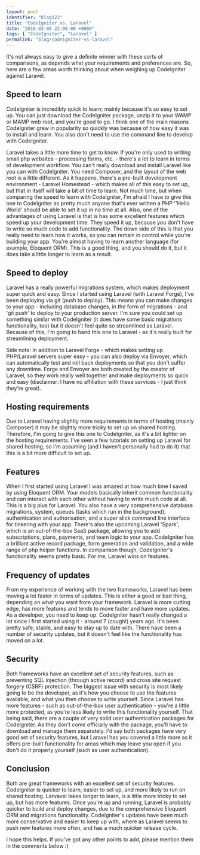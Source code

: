 ```yaml
---
layout: post
identifier: "blog123"
title: "CodeIgniter vs. Laravel"
date: "2016-03-08 22:06:00 +0000"
tags: [ "CodeIgniter", "Laravel" ]
permalink: "blog/codeigniter-vs-laravel"
---
```

It's not always easy to give a definite winner with these sorts of comparisons, as depends what your requirements and preferences are. So, here are a few areas worth thinking about when weighing up CodeIgniter against Laravel.

## Speed to learn
CodeIgniter is incredibly quick to learn; mainly because it's so easy to set up. You can just download the CodeIgniter package, unzip it to your WAMP or MAMP web root, and you're good to go. I think one of the main reasons CodeIgniter grew in popularity so quickly was because of how easy it was to install and learn. You also don't need to use the command line to develop with CodeIgniter.

Laravel takes a little more time to get to know. If you're only used to writing small php websites - processing forms, etc. - there's a lot to learn in terms of development workflow. You can't really download and install Laravel like you can with CodeIgniter. You need Composer, and the layout of the web root is a little different. As it happens, there's a pre-built development environment - Laravel Homestead - which makes all of this easy to set up, but that in itself will take a bit of time to learn. Not much time, but when comparing the speed to learn with CodeIgniter, I'm afraid I have to give this one to CodeIgniter as pretty much anyone that's ever written a PHP ''Hello World' should be able to set it up in no time at all. Also, one of the advantages of using Laravel is that is has some excellent features which speed up your development time. They speed it up, because you don't have to write so much code to add functionality. The down side of this is that you really need to learn how it works, so you can remain in control while you're building your app. You're almost having to learn another language (for example, Eloquent ORM). This is a good thing, and you should do it, but it does take a little longer to learn as a result.

## Speed to deploy
Laravel has a really powerful migrations system, which makes deployment super quick and easy. Since I started using Laravel (with Laravel Forge), I've been deploying via git (push to deploy). This means you can make changes to your app - including database changes, in the form of migrations - and 'git push' to deploy to your production server. I'm sure you could set up something similar with CodeIgniter (it does have some basic migrations functionality, too) but it doesn't feel quite so streamlined as Laravel. Because of this, I'm going to hand this one to Laravel - as it's really built for streamlining deployment.

Side note: in addition to Laravel Forge - which makes setting up PHP/Laravel servers super easy - you can also deploy via Envoyer, which can automatically test and roll back deployments so that you don't suffer any downtime. Forge and Envoyer are both created by the creator of Laravel, so they work really well together and make deployments so quick and easy (disclaimer: I have no affiliation with these services - I just think they're great).

## Hosting requirements
Due to Laravel having slightly more requirements in terms of hosting (mainly Composer) it may be slightly more tricky to set up on shared hosting. Therefore, I'm going to give this one to CodeIgniter, as it's a bit lighter on the hosting requirements. I've seen a few tutorials on setting up Laravel for shared hosting, so I'm assuming (and I haven't personally had to do it) that this is a bit more difficult to set up.

## Features
When I first started using Laravel I was amazed at how much time I saved by using Eloquent ORM. Your models basically inherit common functionality and can interact with each other without having to write much code at all. This is a big plus for Laravel. You also have a very comprehensive database migrations, system, queues (tasks which run in the background), authentication and authorisation, and a super slick command line interface for tinkering with your app. There's also the upcoming Laravel 'Spark', which is an out-of-the-box SaaS package, allowing you to add subscriptions, plans, payments, and team logic to your app. CodeIgniter has a brilliant active record package, form generation and validation, and a wide range of php helper functions. In comparison though, CodeIgniter's functionality seems pretty basic. For me, Laravel wins on features.

## Frequency of updates
From my experience of working with the two frameworks, Laravel has been moving a lot faster in terms of updates. This is either a good or bad thing, depending on what you want from your framework. Laravel is more cutting edge, has more features and tends to move faster and have more updates. As a developer, you need to keep up. CodeIgniter hasn't really changed a lot since I first started using it - around 7 (cough!) years ago. It's been pretty safe, stable, and easy to stay up to date with. There have been a number of security updates, but it doesn't feel like the functionality has moved on a lot.

## Security
Both frameworks have an excellent set of security features, such as preventing SQL injection (through active record) and cross site request forgery (CSRF) protection. The biggest issue with security is most likely going to be the developer, as it's how you choose to use the features available, and what you then choose to write yourself. Since Laravel has more features - such as out-of-the-box user authentication - you're a little more protected, as you're less likely to write this functionality yourself. That being said, there are a couple of very solid user authentication packages for CodeIgniter. As they don't come officially with the package, you'll have to download and manage them separately. I'd say both packages have very good set of security features, but Laravel has you covered a little more as it offers pre-built functionality for areas which may leave you open if you don't do it properly yourself (such as user authentication).

## Conclusion
Both are great frameworks with an excellent set of security features. CodeIgniter is quicker to learn, easier to set up, and more likely to run on shared hosting. Larvavel takes longer to learn, is a little more tricky to set up, but has more features. Once you're up and running, Laravel is probably quicker to build and deploy changes, due to the comprehensive Eloquent ORM and migrations functionality. CodeIgniter's updates have been much more conservative and easier to keep up with, where as Laravel seems to push new features more often, and has a much quicker release cycle.

I hope this helps. If you've got any other points to add, please mention them in the comments below :)